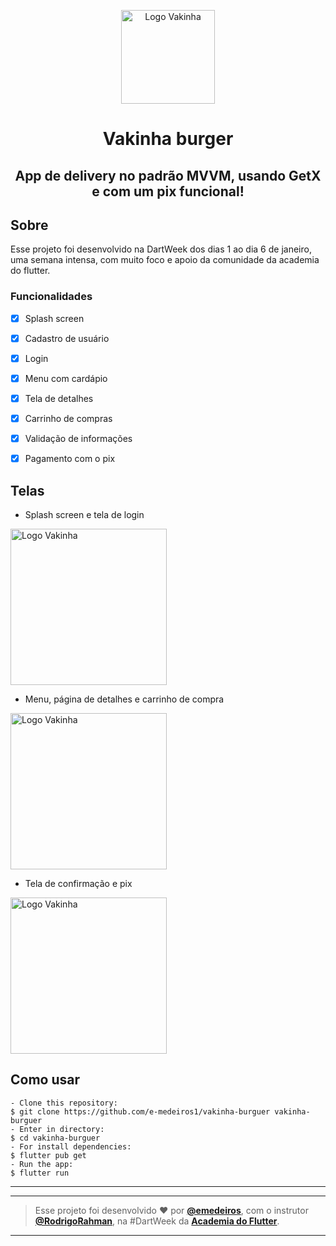 <p align="center">
      <img src="https://user-images.githubusercontent.com/73318684/152661699-68daa951-7295-4806-bff9-0fe5caa0853b.png" width="150" alt="Logo Vakinha"/>
</p>
<h1 align="center"> Vakinha burger </h1>  

<h2 align="center"> App de delivery no padrão MVVM, usando GetX e com um pix funcional! </h2>  
<h2> Sobre </h2>
<p >
  Esse projeto foi desenvolvido na DartWeek dos dias 1 ao dia 6 de janeiro, uma semana intensa, com muito foco e apoio da comunidade da academia do flutter.
</p>  

### Funcionalidades

- [x] Splash screen
- [x] Cadastro de usuário
- [x] Login
- [x] Menu com cardápio
- [x] Tela de detalhes
- [x] Carrinho de compras
- [x] Validação de informações
- [x] Pagamento com o pix  


<h2> Telas </h2>  

- Splash screen e tela de login  


<p>
      <img src="https://user-images.githubusercontent.com/73318684/152662300-35678ba2-42c8-444e-88ee-d1079a461790.gif" width="250" alt="Logo Vakinha"/>
</p>  

- Menu, página de detalhes e carrinho de compra 

<p>
      <img src="https://user-images.githubusercontent.com/73318684/152663819-8c3a81e4-b346-4bda-888a-8a0ef2f4a8e1.gif" width="250" alt="Logo Vakinha"/>
</p>

- Tela de confirmação e pix

<p>
      <img src="https://user-images.githubusercontent.com/73318684/152663968-145cbc9c-2d95-44fd-86ba-a4404ff3f5cc.gif" width="250" alt="Logo Vakinha"/>
</p>  

<h2> Como usar </h2>

   ```
   - Clone this repository:
   $ git clone https://github.com/e-medeiros1/vakinha-burguer vakinha-burguer
   - Enter in directory:
   $ cd vakinha-burguer
   - For install dependencies:
   $ flutter pub get
   - Run the app: 
   $ flutter run
   ```

---

   ---  
   
   >Esse projeto foi desenvolvido ❤️ por **[@emedeiros](https://www.linkedin.com/in/erimedeiros/)**, com o instrutor **[@RodrigoRahman](https://www.linkedin.com/in/rodrigo-rahman/)**, na #DartWeek da **[Academia do Flutter](http://academiadoflutter.com.br)**.<br> 

   ---
  
